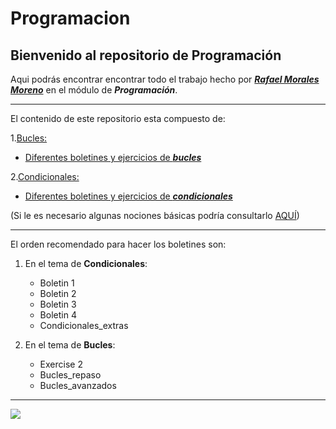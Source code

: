 # Programacion
## Bienvenido al repositorio de Programación
Aqui podrás encontrar encontrar todo el trabajo hecho por [**_Rafael Morales Moreno_**][perfil] en el módulo de **_Programación_**.

---

El contenido de este repositorio esta compuesto de:

1.[Bucles:][bucle]
  - [Diferentes boletines y ejercicios de **_bucles_**][boletines_bucles]

2.[Condicionales:][condicionales]
  - [Diferentes boletines y ejercicios de **_condicionales_**][boletines_condicionales]
  
(Si le es necesario algunas nociones básicas podría consultarlo [AQUÍ][aqui])

---

El orden recomendado para hacer los boletines son:

1. En el tema de **Condicionales**:
  
    - Boletin 1
    - Boletin 2
    - Boletin 3
    - Boletin 4
    - Condicionales_extras

2. En el tema de **Bucles**:
  
    - Exercise 2
    - Bucles_repaso
    - Bucles_avanzados

---

![][gif]












[bucle]:https://github.com/Rafmormor3/Programacion/tree/master/bucles
[boletines_bucles]:https://github.com/Rafmormor3/Programacion/tree/master/bucles/boletines_bucles
[condicionales]:https://github.com/Rafmormor3/Programacion/tree/master/condicionales
[boletines_condicionales]:https://github.com/Rafmormor3/Programacion/tree/master/condicionales/operadores
[aqui]:https://github.com/jms3du/prog_python/blob/main/1.%20Introducci%C3%B3n%20a%20la%20programaci%C3%B3n%20estructurada/Intro.ipynb
[perfil]:https://github.com/Rafmormor3
[gif]:https://blog.penjee.com/wp-content/uploads/2015/11/while-loop-if-else-even-vs-odd-animation-how-it-works.gif

